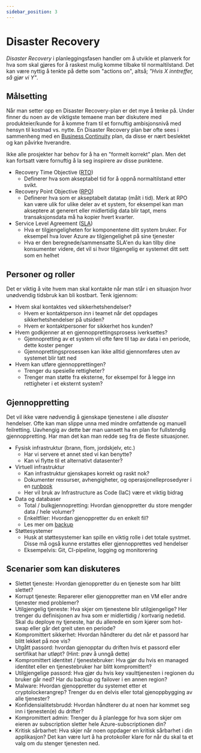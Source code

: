 ```yaml
---
sidebar_position: 3
---
```


# Disaster Recovery

_Disaster Recovery_ i planleggingsfasen handler om å utvikle et planverk for hva som skal gjøres for å raskest mulig komme 
tilbake til normaltilstand. Det kan være nyttig å tenkte på dette som "actions on", altså; _"Hvis X inntreffer, så gjør vi Y"_.

## Målsetting

Når man setter opp en Disaster Recovery-plan er det mye å tenke på. Under finner du noen av de viktigste temaene man bør diskutere med produkteier/kunde for å komme fram til et fornuftig ambisjonsnivå med hensyn til kostnad vs. nytte. En Disaster Recovery plan bør ofte sees i sammenheng med en [Business Continuity](business-continuity.md) plan, da disse er nært beslektet og kan påvirke hverandre.

Ikke alle prosjekter har behov for å ha en "formelt korrekt" plan. Men det kan fortsatt være fornuftig å la seg inspirere av disse punktene.

- Recovery Time Objective ([RTO](https://en.wikipedia.org/wiki/disaster_recovery#Recovery_Time_Objective))
  - Definerer hva som akseptabel tid for å oppnå normaltilstand etter svikt.
- Recovery Point Objective ([RPO](https://en.wikipedia.org/wiki/disaster_recovery#Recovery_Point_Objective))
  - Definerer hva som er akseptabelt datatap (målt i tid). Merk at RPO kan være ulik for ulike deler av et system, for eksempel kan man akseptere at generert eller midlertidig data blir tapt, mens transaksjonsdata må ha kopier hvert kvarter.
- Service Level Agreement ([SLA](https://en.wikipedia.org/wiki/Service-level_agreement))
  - Hva er tilgjengeligheten for komponentene ditt system bruker. For eksempel hva lover Azure av tilgjengelighet på sine tjenester
  - Hva er den beregnede/sammensatte SLA'en du kan tilby dine konsumenter videre, det vil si hvor tilgjengelig er systemet ditt sett som en helhet

## Personer og roller

Det er viktig å vite hvem man skal kontakte når man står i en situasjon hvor unødvendig tidsbruk kan bli kostbart. Tenk igjennom:

- Hvem skal kontaktes ved sikkerhetshendelser?
  - Hvem er kontaktperson _inn_ i teamet når det oppdages sikkerhetshendelser på utsiden?
  - Hvem er kontaktpersoner for sikkerhet hos kunden?
- Hvem godkjenner at en gjennopprettingsprosess iverksettes?
  - Gjennopretting av et system vil ofte føre til tap av data i en periode, dette koster penger
  - Gjennoprettingsprosessen kan ikke alltid gjennomføres uten av systemet blir tatt ned
- Hvem kan utføre gjennopprettingen?
  - Trenger du spesielle rettigheter?
  - Trenger man støtte fra eksterne, for eksempel for å legge inn rettigheter i et eksternt system?

## Gjennoppretting

Det vil ikke være nødvendig å gjenskape tjenestene i alle _disaster_ hendelser. Ofte kan man slippe unna med mindre omfattende og manuell feilretting. Uavhengig av dette bør man uansett ha en plan for fullstendig gjennoppretting. Har man det kan man redde seg fra de fleste situasjoner.

- Fysisk infrastruktur (brann, flom, jordskjelv, etc.)
  - Har vi servere et annet sted vi kan benytte?
  - Kan vi flytte til et alternativt datasenter?
- Virtuell infrastruktur
  - Kan infrastruktur gjenskapes korrekt og raskt nok?
  - Dokumenter ressurser, avhengigheter, og operasjonelleprosedyrer i en [runbook](../07_drifte/08_runbook.md)
  - Her vil bruk av Infrastructure as Code (IaC) være et viktig bidrag
- Data og databaser
  - Total / bulkgjennopretting: Hvordan gjenoppretter du store mengder data / hele volumer?
  - Enkeltfiler: Hvordan gjenoppretter du en enkelt fil?
  - Les mer om [backup](../07_drifte/07_storage.md)
- Støttesystemer
  - Husk at støttesystemer kan spille en viktig rolle i det totale systmet. Disse må også kunne erstattes eller gjennopprettes ved hendelser
  - Eksempelvis: Git, CI-pipeline, logging og monitorering

## Scenarier som kan diskuteres

- Slettet tjeneste: Hvordan gjenoppretter du en tjeneste som har blitt slettet?
- Korrupt tjeneste: Reparerer eller gjenoppretter man en VM eller andre tjenester med problemer?
- Utilgjengelig tjeneste: Hva skjer om tjenestene blir utilgjengelige? Her trenger du definisjonen av hva som er midlertidig / kortvarig nedetid. Skal du deploye ny tjeneste, har du allerede en som kjører som hot-swap eller går det greit uten en periode?
- Kompromittert sikkerhet: Hvordan håndterer du det når et passord har blitt lekket på noe vis?
- Utgått passord: hvordan gjenopptar du driften hvis et passord eller sertifikat har utløpt? (Hint: prøv å unngå dette)
- Kompromittert identitet / tjenestebruker: Hva gjør du hvis en managed identitet eller en tjenestebruker har blitt kompromittert?
- Utilgjengelige passord: Hva gjør du hvis key vaulttjenesten i regionen du bruker går ned? Har du backup og failover i en annen region?
- Malware: Hvordan gjenoppretter du systemet etter et cryptolockerangrep? Trenger du en delvis eller total gjenoppbygging av alle tjenester?
- Konfidensialitetsbrudd: Hvordan håndterer du at noen har kommet seg inn i tjenesten(e) du drifter?
- Kompromittert admin: Trenger du å planlegge for hva som skjer om eieren av subscription sletter hele Azure-subscriptionen din?
- Kritisk sårbarhet: Hva skjer når noen oppdager en kritisk sårbarhet i din applikasjon? Det kan være lurt å ha protokoller klare for når du skal ta et valg om du stenger tjenesten ned.
